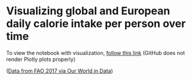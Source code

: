 # Visualizing global and European daily calorie intake per person over time

To view the notebook with visualization, [follow this link](https://nbviewer.org/github/HeleneFabia/global-calorie-consumption/blob/3136f3414b08391624a822aae539a3a4b9294444/calorie_consumption_plots.ipynb) (GitHub does not render Plotly plots properly)

([Data from FAO 2017 via Our World in Data](https://github.com/owid/owid-datasets/tree/master/datasets/Diet%20compositions%20by%20commodity%20categories%20-%20FAO%20(2017)))

